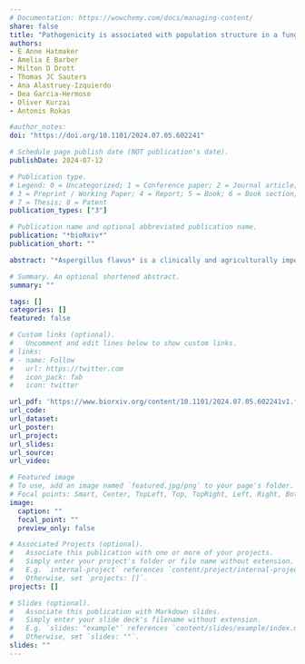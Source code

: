 ```yaml
---
# Documentation: https://wowchemy.com/docs/managing-content/
share: false
title: "Pathogenicity is associated with population structure in a fungal pathogen of humans"
authors:
- E Anne Hatmaker
- Amelia E Barber
- Milton D Drott
- Thomas JC Sauters
- Ana Alastruey-Izquierdo
- Dea Garcia-Hermoso
- Oliver Kurzai
- Antonis Rokas

#author_notes:
doi: "https://doi.org/10.1101/2024.07.05.602241"

# Schedule page publish date (NOT publication's date).
publishDate: 2024-07-12

# Publication type.
# Legend: 0 = Uncategorized; 1 = Conference paper; 2 = Journal article;
# 3 = Preprint / Working Paper; 4 = Report; 5 = Book; 6 = Book section;
# 7 = Thesis; 8 = Patent
publication_types: ["3"]

# Publication name and optional abbreviated publication name.
publication: "*bioRxiv*"
publication_short: ""

abstract: "*Aspergillus flavus* is a clinically and agriculturally important saprotrophic fungus responsible for severe human infections and extensive crop losses. We analyzed genomic data from 250 (95 clinical and 155 environmental) A. flavus isolates from 9 countries, including 70 newly sequenced clinical isolates, to examine population and pan-genome structure and their relationship to pathogenicity. We identified five *A. flavus* populations, including a new population, D, corresponding to distinct clades in the genome-wide phylogeny. Strikingly, > 75% of clinical isolates were from population D. Accessory genes, including genes within biosynthetic gene clusters, were significantly more common in some populations but rare in others. Population D was enriched for genes associated with zinc ion binding, lipid metabolism, and certain types of hydrolase activity. In contrast to the major human pathogen *Aspergillus fumigatus*, *A. flavus* pathogenicity in humans is strongly associated with population structure, making it a great system for investigating how population-specific genes contribute to pathogenicity."

# Summary. An optional shortened abstract.
summary: ""

tags: []
categories: []
featured: false

# Custom links (optional).
#   Uncomment and edit lines below to show custom links.
# links:
# - name: Follow
#   url: https://twitter.com
#   icon_pack: fab
#   icon: twitter

url_pdf: 'https://www.biorxiv.org/content/10.1101/2024.07.05.602241v1.full.pdf'
url_code:
url_dataset:
url_poster:
url_project:
url_slides:
url_source:
url_video:

# Featured image
# To use, add an image named `featured.jpg/png` to your page's folder. 
# Focal points: Smart, Center, TopLeft, Top, TopRight, Left, Right, BottomLeft, Bottom, BottomRight.
image:
  caption: ""
  focal_point: ""
  preview_only: false

# Associated Projects (optional).
#   Associate this publication with one or more of your projects.
#   Simply enter your project's folder or file name without extension.
#   E.g. `internal-project` references `content/project/internal-project/index.md`.
#   Otherwise, set `projects: []`.
projects: []

# Slides (optional).
#   Associate this publication with Markdown slides.
#   Simply enter your slide deck's filename without extension.
#   E.g. `slides: "example"` references `content/slides/example/index.md`.
#   Otherwise, set `slides: ""`.
slides: ""
---
```

